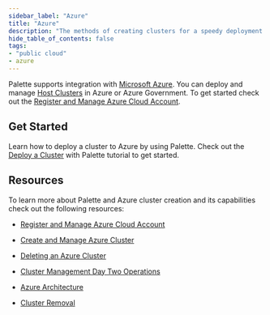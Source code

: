 ```yaml
---
sidebar_label: "Azure"
title: "Azure"
description: "The methods of creating clusters for a speedy deployment on any CSP"
hide_table_of_contents: false
tags: 
- "public cloud"
- azure
---
```


Palette supports integration with [Microsoft Azure](https://azure.microsoft.com/en-us). You can deploy and manage [Host Clusters](../../../glossary-all.md#hostcluster) in Azure or Azure Government. To get  started check out the [Register and Manage Azure Cloud Account](azure-cloud.md#manage-azure-accounts). 



## Get Started

Learn how to deploy a cluster to Azure by using Palette. Check out the [Deploy a Cluster](../deploy-k8s-cluster.md) with Palette tutorial to get started.

## Resources

To learn more about Palette and Azure cluster creation and its capabilities check out the following resources:

- [Register and Manage Azure Cloud Account](azure-cloud.md)


- [Create and Manage Azure Cluster](create-azure-cluster.md#deploy-an-azure-cluster-with-palette)


- [Deleting an Azure Cluster](../../cluster-management/remove-clusters.md)


- [Cluster Management Day Two Operations](../../cluster-management/cluster-management.md)


- [Azure Architecture](architecture.md)


- [Cluster Removal](../../cluster-management/remove-clusters.md)

